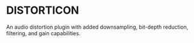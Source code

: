 # DISTORTICON
An audio distortion plugin with added downsampling, bit-depth reduction, filtering, and gain capabilities.
